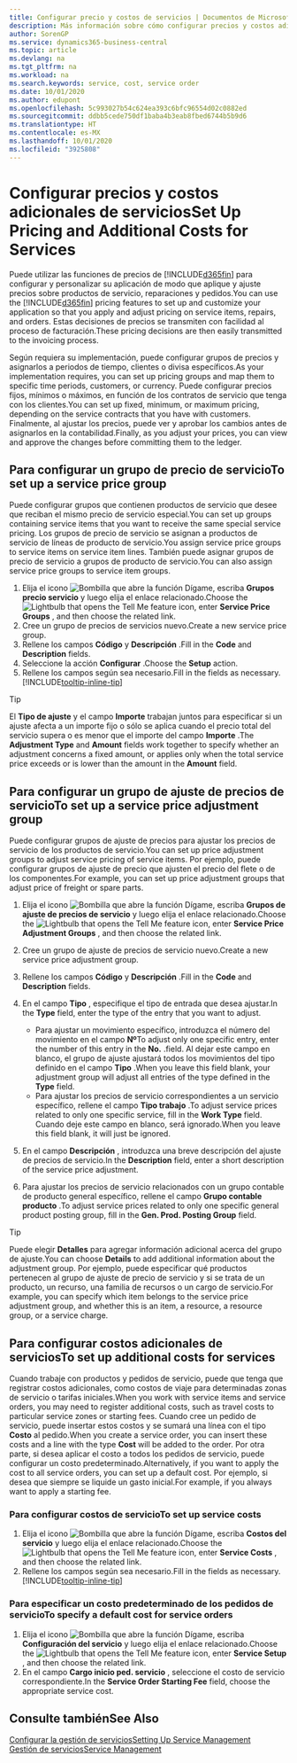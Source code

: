 ```yaml
---
title: Configurar precio y costos de servicios | Documentos de Microsoft
description: Más información sobre cómo configurar precios y costos adicionales de servicios.
author: SorenGP
ms.service: dynamics365-business-central
ms.topic: article
ms.devlang: na
ms.tgt_pltfrm: na
ms.workload: na
ms.search.keywords: service, cost, service order
ms.date: 10/01/2020
ms.author: edupont
ms.openlocfilehash: 5c993027b54c624ea393c6bfc96554d02c0882ed
ms.sourcegitcommit: ddbb5cede750df1baba4b3eab8fbed6744b5b9d6
ms.translationtype: HT
ms.contentlocale: es-MX
ms.lasthandoff: 10/01/2020
ms.locfileid: "3925808"
---
```

# <a name="set-up-pricing-and-additional-costs-for-services"></a><span data-ttu-id="2b14c-103">Configurar precios y costos adicionales de servicios</span><span class="sxs-lookup"><span data-stu-id="2b14c-103">Set Up Pricing and Additional Costs for Services</span></span>
<span data-ttu-id="2b14c-104">Puede utilizar las funciones de precios de [!INCLUDE[d365fin](includes/d365fin_md.md)] para configurar y personalizar su aplicación de modo que aplique y ajuste precios sobre productos de servicio, reparaciones y pedidos.</span><span class="sxs-lookup"><span data-stu-id="2b14c-104">You can use the [!INCLUDE[d365fin](includes/d365fin_md.md)] pricing features to set up and customize your application so that you apply and adjust pricing on service items, repairs, and orders.</span></span> <span data-ttu-id="2b14c-105">Estas decisiones de precios se transmiten con facilidad al proceso de facturación.</span><span class="sxs-lookup"><span data-stu-id="2b14c-105">These pricing decisions are then easily transmitted to the invoicing process.</span></span>  
  
<span data-ttu-id="2b14c-106">Según requiera su implementación, puede configurar grupos de precios y asignarlos a periodos de tiempo, clientes o divisa específicos.</span><span class="sxs-lookup"><span data-stu-id="2b14c-106">As your implementation requires, you can set up pricing groups and map them to specific time periods, customers, or currency.</span></span> <span data-ttu-id="2b14c-107">Puede configurar precios fijos, mínimos o máximos, en función de los contratos de servicio que tenga con los clientes.</span><span class="sxs-lookup"><span data-stu-id="2b14c-107">You can set up fixed, minimum, or maximum pricing, depending on the service contracts that you have with customers.</span></span> <span data-ttu-id="2b14c-108">Finalmente, al ajustar los precios, puede ver y aprobar los cambios antes de asignarlos en la contabilidad.</span><span class="sxs-lookup"><span data-stu-id="2b14c-108">Finally, as you adjust your prices, you can view and approve the changes before committing them to the ledger.</span></span>  

## <a name="to-set-up-a-service-price-group"></a><span data-ttu-id="2b14c-109">Para configurar un grupo de precio de servicio</span><span class="sxs-lookup"><span data-stu-id="2b14c-109">To set up a service price group</span></span>
<span data-ttu-id="2b14c-110">Puede configurar grupos que contienen productos de servicio que desee que reciban el mismo precio de servicio especial.</span><span class="sxs-lookup"><span data-stu-id="2b14c-110">You can set up groups containing service items that you want to receive the same special service pricing.</span></span> <span data-ttu-id="2b14c-111">Los grupos de precio de servicio se asignan a productos de servicio de líneas de producto de servicio.</span><span class="sxs-lookup"><span data-stu-id="2b14c-111">You assign service price groups to service items on service item lines.</span></span> <span data-ttu-id="2b14c-112">También puede asignar grupos de precio de servicio a grupos de producto de servicio.</span><span class="sxs-lookup"><span data-stu-id="2b14c-112">You can also assign service price groups to service item groups.</span></span>  

1. <span data-ttu-id="2b14c-113">Elija el icono ![Bombilla que abre la función Dígame](media/ui-search/search_small.png "Dígame qué desea hacer"), escriba **Grupos precio servicio** y luego elija el enlace relacionado.</span><span class="sxs-lookup"><span data-stu-id="2b14c-113">Choose the ![Lightbulb that opens the Tell Me feature](media/ui-search/search_small.png "Tell me what you want to do") icon, enter **Service Price Groups** , and then choose the related link.</span></span>  
2. <span data-ttu-id="2b14c-114">Cree un grupo de precios de servicios nuevo.</span><span class="sxs-lookup"><span data-stu-id="2b14c-114">Create a new service price group.</span></span>  
3. <span data-ttu-id="2b14c-115">Rellene los campos **Código** y **Descripción** .</span><span class="sxs-lookup"><span data-stu-id="2b14c-115">Fill in the **Code** and **Description** fields.</span></span>  
4. <span data-ttu-id="2b14c-116">Seleccione la acción **Configurar** .</span><span class="sxs-lookup"><span data-stu-id="2b14c-116">Choose the **Setup** action.</span></span>  
2. <span data-ttu-id="2b14c-117">Rellene los campos según sea necesario.</span><span class="sxs-lookup"><span data-stu-id="2b14c-117">Fill in the fields as necessary.</span></span> [!INCLUDE[tooltip-inline-tip](includes/tooltip-inline-tip_md.md)]  

 > [!Tip]
 > <span data-ttu-id="2b14c-118">El **Tipo de ajuste** y el campo **Importe** trabajan juntos para especificar si un ajuste afecta a un importe fijo o sólo se aplica cuando el precio total del servicio supera o es menor que el importe del campo **Importe** .</span><span class="sxs-lookup"><span data-stu-id="2b14c-118">The **Adjustment Type** and **Amount** fields work together to specify whether an adjustment concerns a fixed amount, or applies only when the total service price exceeds or is lower than the amount in the **Amount** field.</span></span>  

## <a name="to-set-up-a-service-price-adjustment-group"></a><span data-ttu-id="2b14c-119">Para configurar un grupo de ajuste de precios de servicio</span><span class="sxs-lookup"><span data-stu-id="2b14c-119">To set up a service price adjustment group</span></span>  
<span data-ttu-id="2b14c-120">Puede configurar grupos de ajuste de precios para ajustar los precios de servicio de los productos de servicio.</span><span class="sxs-lookup"><span data-stu-id="2b14c-120">You can set up price adjustment groups to adjust service pricing of service items.</span></span> <span data-ttu-id="2b14c-121">Por ejemplo, puede configurar grupos de ajuste de precio que ajusten el precio del flete o de los componentes.</span><span class="sxs-lookup"><span data-stu-id="2b14c-121">For example, you can set up price adjustment groups that adjust price of freight or spare parts.</span></span>  
  
1. <span data-ttu-id="2b14c-122">Elija el icono ![Bombilla que abre la función Dígame](media/ui-search/search_small.png "Dígame qué desea hacer"), escriba **Grupos de ajuste de precios de servicio** y luego elija el enlace relacionado.</span><span class="sxs-lookup"><span data-stu-id="2b14c-122">Choose the ![Lightbulb that opens the Tell Me feature](media/ui-search/search_small.png "Tell me what you want to do") icon, enter **Service Price Adjustment Groups** , and then choose the related link.</span></span>  
2. <span data-ttu-id="2b14c-123">Cree un grupo de ajuste de precios de servicio nuevo.</span><span class="sxs-lookup"><span data-stu-id="2b14c-123">Create a new service price adjustment group.</span></span>  
3. <span data-ttu-id="2b14c-124">Rellene los campos **Código** y **Descripción** .</span><span class="sxs-lookup"><span data-stu-id="2b14c-124">Fill in the **Code** and **Description** fields.</span></span>  
4. <span data-ttu-id="2b14c-125">En el campo **Tipo** , especifique el tipo de entrada que desea ajustar.</span><span class="sxs-lookup"><span data-stu-id="2b14c-125">In the **Type** field, enter the type of the entry that you want to adjust.</span></span>  
  
    * <span data-ttu-id="2b14c-126">Para ajustar un movimiento específico, introduzca el número del movimiento en el campo **Nº**</span><span class="sxs-lookup"><span data-stu-id="2b14c-126">To adjust only one specific entry, enter the number of this entry in the **No.**</span></span> <span data-ttu-id="2b14c-127">.</span><span class="sxs-lookup"><span data-stu-id="2b14c-127">field.</span></span> <span data-ttu-id="2b14c-128">Al dejar este campo en blanco, el grupo de ajuste ajustará todos los movimientos del tipo definido en el campo **Tipo** .</span><span class="sxs-lookup"><span data-stu-id="2b14c-128">When you leave this field blank, your adjustment group will adjust all entries of the type defined in the **Type** field.</span></span>  
    * <span data-ttu-id="2b14c-129">Para ajustar los precios de servicio correspondientes a un servicio específico, rellene el campo **Tipo trabajo** .</span><span class="sxs-lookup"><span data-stu-id="2b14c-129">To adjust service prices related to only one specific service, fill in the **Work Type** field.</span></span> <span data-ttu-id="2b14c-130">Cuando deje este campo en blanco, será ignorado.</span><span class="sxs-lookup"><span data-stu-id="2b14c-130">When you leave this field blank, it will just be ignored.</span></span>  
  
5. <span data-ttu-id="2b14c-131">En el campo **Descripción** , introduzca una breve descripción del ajuste de precios de servicio.</span><span class="sxs-lookup"><span data-stu-id="2b14c-131">In the **Description** field, enter a short description of the service price adjustment.</span></span>  
6. <span data-ttu-id="2b14c-132">Para ajustar los precios de servicio relacionados con un grupo contable de producto general específico, rellene el campo **Grupo contable producto** .</span><span class="sxs-lookup"><span data-stu-id="2b14c-132">To adjust service prices related to only one specific general product posting group, fill in the **Gen. Prod. Posting Group** field.</span></span>

> [!Tip]
> <span data-ttu-id="2b14c-133">Puede elegir **Detalles** para agregar información adicional acerca del grupo de ajuste.</span><span class="sxs-lookup"><span data-stu-id="2b14c-133">You can choose **Details** to add additional information about the adjustment group.</span></span> <span data-ttu-id="2b14c-134">Por ejemplo, puede especificar qué productos pertenecen al grupo de ajuste de precio de servicio y si se trata de un producto, un recurso, una familia de recursos o un cargo de servicio.</span><span class="sxs-lookup"><span data-stu-id="2b14c-134">For example, you can specify which item belongs to the service price adjustment group, and whether this is an item, a resource, a resource group, or a service charge.</span></span>  

## <a name="to-set-up-additional-costs-for-services"></a><span data-ttu-id="2b14c-135">Para configurar costos adicionales de servicios</span><span class="sxs-lookup"><span data-stu-id="2b14c-135">To set up additional costs for services</span></span>
<span data-ttu-id="2b14c-136">Cuando trabaje con productos y pedidos de servicio, puede que tenga que registrar costos adicionales, como costos de viaje para determinadas zonas de servicio o tarifas iniciales.</span><span class="sxs-lookup"><span data-stu-id="2b14c-136">When you work with service items and service orders, you may need to register additional costs, such as travel costs to particular service zones or starting fees.</span></span> <span data-ttu-id="2b14c-137">Cuando cree un pedido de servicio, puede insertar estos costos y se sumará una línea con el tipo **Costo** al pedido.</span><span class="sxs-lookup"><span data-stu-id="2b14c-137">When you create a service order, you can insert these costs and a line with the type **Cost** will be added to the order.</span></span> <span data-ttu-id="2b14c-138">Por otra parte, si desea aplicar el costo a todos los pedidos de servicio, puede configurar un costo predeterminado.</span><span class="sxs-lookup"><span data-stu-id="2b14c-138">Alternatively, if you want to apply the cost to all service orders, you can set up a default cost.</span></span> <span data-ttu-id="2b14c-139">Por ejemplo, si desea que siempre se liquide un gasto inicial.</span><span class="sxs-lookup"><span data-stu-id="2b14c-139">For example, if you always want to apply a starting fee.</span></span>
  
### <a name="to-set-up-service-costs"></a><span data-ttu-id="2b14c-140">Para configurar costos de servicio</span><span class="sxs-lookup"><span data-stu-id="2b14c-140">To set up service costs</span></span>
1. <span data-ttu-id="2b14c-141">Elija el icono ![Bombilla que abre la función Dígame](media/ui-search/search_small.png "Dígame qué desea hacer"), escriba **Costos del servicio** y luego elija el enlace relacionado.</span><span class="sxs-lookup"><span data-stu-id="2b14c-141">Choose the ![Lightbulb that opens the Tell Me feature](media/ui-search/search_small.png "Tell me what you want to do") icon, enter **Service Costs** , and then choose the related link.</span></span> 
2. <span data-ttu-id="2b14c-142">Rellene los campos según sea necesario.</span><span class="sxs-lookup"><span data-stu-id="2b14c-142">Fill in the fields as necessary.</span></span> [!INCLUDE[tooltip-inline-tip](includes/tooltip-inline-tip_md.md)]  

### <a name="to-specify-a-default-cost-for-service-orders"></a><span data-ttu-id="2b14c-143">Para especificar un costo predeterminado de los pedidos de servicio</span><span class="sxs-lookup"><span data-stu-id="2b14c-143">To specify a default cost for service orders</span></span>
1. <span data-ttu-id="2b14c-144">Elija el icono ![Bombilla que abre la función Dígame](media/ui-search/search_small.png "Dígame qué desea hacer"), escriba **Configuración del servicio** y luego elija el enlace relacionado.</span><span class="sxs-lookup"><span data-stu-id="2b14c-144">Choose the ![Lightbulb that opens the Tell Me feature](media/ui-search/search_small.png "Tell me what you want to do") icon, enter **Service Setup** , and then choose the related link.</span></span> 
2. <span data-ttu-id="2b14c-145">En el campo **Cargo inicio ped. servicio** , seleccione el costo de servicio correspondiente.</span><span class="sxs-lookup"><span data-stu-id="2b14c-145">In the **Service Order Starting Fee** field, choose the appropriate service cost.</span></span>

## <a name="see-also"></a><span data-ttu-id="2b14c-146">Consulte también</span><span class="sxs-lookup"><span data-stu-id="2b14c-146">See Also</span></span>
[<span data-ttu-id="2b14c-147">Configurar la gestión de servicios</span><span class="sxs-lookup"><span data-stu-id="2b14c-147">Setting Up Service Management</span></span>](service-setup-service.md)  
[<span data-ttu-id="2b14c-148">Gestión de servicios</span><span class="sxs-lookup"><span data-stu-id="2b14c-148">Service Management</span></span>](service-service.md)  
